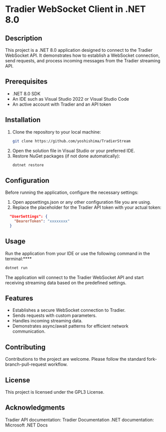 # Tradier WebSocket Client in .NET 8.0

## Description
This project is a .NET 8.0 application designed to connect to the Tradier WebSocket API. It demonstrates how to establish a WebSocket connection, send requests, and process incoming messages from the Tradier streaming API.

## Prerequisites
- .NET 8.0 SDK
- An IDE such as Visual Studio 2022 or Visual Studio Code
- An active account with Tradier and an API token

## Installation
1. Clone the repository to your local machine:
   ```bash
   git clone https://github.com/yoshishima/TradierStream
   ```
2. Open the solution file in Visual Studio or your preferred IDE.
3. Restore NuGet packages (if not done automatically):
   ```bash
   dotnet restore
   ```

## Configuration
Before running the application, configure the necessary settings:
1. Open appsettings.json or any other configuration file you are using.
2. Replace the placeholder for the Tradier API token with your actual token:
```json
  "UserSettings": {
    "BearerToken": "xxxxxxxx"
  }
```

## Usage
Run the application from your IDE or use the following command in the terminal:****
```bash
dotnet run
```

The application will connect to the Tradier WebSocket API and start receiving streaming data based on the predefined settings.

## Features
- Establishes a secure WebSocket connection to Tradier.
- Sends requests with custom parameters.
- Handles incoming streaming data.
- Demonstrates async/await patterns for efficient network communication.

## Contributing
Contributions to the project are welcome. Please follow the standard fork-branch-pull-request workflow.

## License
This project is licensed under the GPL3 License.

## Acknowledgments
Tradier API documentation: Tradier Documentation
.NET documentation: Microsoft .NET Docs
